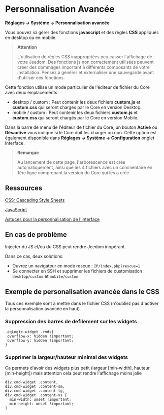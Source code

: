 # Personnalisation Avancée
**Réglages → Système → Personnalisation avancée**

Vous pouvez ici gérer des fonctions **javascript** et des règles **CSS** appliqués en desktop ou en mobile.

> **Attention**
>
> L'utilisation de règles CSS inappropriées peu casser l'affichage de votre Jeedom. Des fonctions js non correctement utilisées peuvent créer des dommages important à différents composants de votre installation. Pensez à générer et externaliser une sauvegarde avant d'utiliser ces fonctions.

Cette fonction utilise un mode particulier de l'éditeur de fichier du Core avec deux emplacements:

- desktop / custom : Peut contenir les deux fichiers **custom.js** et **custom.css** qui seront chargés par le Core en version Desktop.
- mobile / custom : Peut contenir les deux fichiers **custom.js** et **custom.css** qui seront chargés par le Core en version Mobile.

Dans la barre de menu de l'éditeur de fichier du Core, un bouton **Activé** ou **Désactivé** vous indique si le Core doit les charger ou non. Cette option est également disponible dans **Réglages → Système → Configuration** onglet Interface.

> **Remarque**
>
> Au lancement de cette page, l'arborescence est crée automatiquement, ainsi que les 4 fichiers avec un commentaire en 1ère ligne comprenant la version du Core qui les a crée.

## Ressources

[CSS: Cascading Style Sheets](https://developer.mozilla.org/en-US/docs/Web/CSS)

[JavaScript](https://developer.mozilla.org/en-US/docs/Web/JavaScript)

[Astuces pour la personnalisation de l'interface](https://kiboost.github.io/jeedom_docs/jeedomV4Tips/Interface/)

## En cas de problème

Injecter du JS et/ou du CSS peut rendre Jeedom inopérant.

Dans ce cas, deux solutions:

- Ouvrez un navigateur en mode rescue : `IP/index.php?rescue=1`
- Se connecter en SSH et supprimer les fichiers de customisation : `desktop/custom` et `mobile/custom`

## Exemple de personalisation avancée dans le CSS

Tous ces exemple sont a mettre dans le fichier CSS (n'oubliez pas d'activer la personnalisation avancée en haut)

### Suppression des barres de defilement sur les widgets

```
.eqLogic-widget .cmds{
 overflow-x: hidden !important;
 overflow-y: hidden !important;
}
```

### Supprimer la largeur/hauteur minimal des widgets

Ca permets d'avoir des widgets plus petit (largeur [min-width], hauteur [min-height]) mais attention cela peut rendre l'affichage moins jolie

```
div.cmd-widget .content,
div.cmd-widget .content-sm,
div.cmd-widget .content-lg,
div.cmd-widget .content-xs {
  min-width: unset !important;
  min-height: unset !important;
}
```
